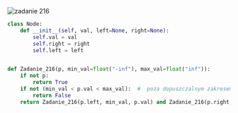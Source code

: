 <picture>
  <source srcset="../../srt/zbior_zadan/216.png" media="(prefers-color-scheme: light)">
  <source srcset="../../srt/zbior_zadan/black_216.png" media="(prefers-color-scheme: dark)">
  <img src="../../srt/zbior_zadan/black_216.png" alt="zadanie 216">
</picture>

```python
class Node:
    def __init__(self, val, left=None, right=None):
        self.val = val
        self.right = right
        self.left = left


def Zadanie_216(p, min_val=float("-inf"), max_val=float("inf")):
    if not p:
        return True
    if not (min_val < p.val < max_val):  #  poza dopuszczalnym zakresem
        return False
    return Zadanie_216(p.left, min_val, p.val) and Zadanie_216(p.right, p.val, max_val)
```